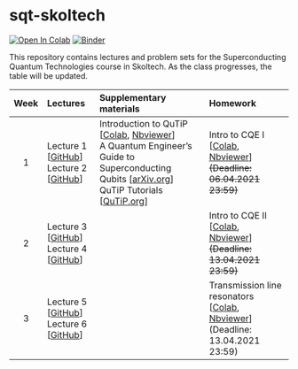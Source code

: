 # sqt-skoltech

[![Open In Colab](https://colab.research.google.com/assets/colab-badge.svg)](https://colab.research.google.com/github/dkalacheva/sqt-skoltech/blob/master/)
[![Binder](https://mybinder.org/badge_logo.svg)](https://mybinder.org/v2/gh/dkalacheva/sqt-skoltech/master)

This repository contains lectures and problem sets for the Superconducting Quantum Technologies course in Skoltech. As the class progresses, the table will be updated.

| Week | Lectures | Supplementary materials | Homework | 
|:------:|:----------|:----------|:----------|
|1| Lecture 1 [[GitHub](https://github.com/dkalacheva/sqt-skoltech/blob/master/Lectures/SQT_2021_1.pdf)] <br> Lecture 2 [[GitHub](https://github.com/dkalacheva/sqt-skoltech/blob/master/Lectures/SQT_2021_2.pdf)]| Introduction to QuTiP [[Colab](https://colab.research.google.com/github/dkalacheva/sqt-skoltech/blob/master/QuTiP-intro/Introduction-to-QuTiP.ipynb), [Nbviewer](https://nbviewer.jupyter.org/github/dkalacheva/sqt-skoltech/blob/master/QuTiP-intro/Introduction-to-QuTiP.ipynb)] <br> A Quantum Engineer’s Guide to Superconducting Qubits [[arXiv.org](https://arxiv.org/pdf/1904.06560.pdf)] <br> QuTiP Tutorials [[QuTiP.org](http://qutip.org/tutorials.html)]| Intro to CQE I [[Colab](https://colab.research.google.com/github/dkalacheva/sqt-skoltech/blob/master/HW1-intro-to-CQE/HW1-Intro-to-CQE.ipynb), [Nbviewer](https://nbviewer.jupyter.org/github/dkalacheva/sqt-skoltech/blob/master/HW1-intro-to-CQE/HW1-Intro-to-CQE.ipynb)] <br> ~~(Deadline: 06.04.2021 23:59)~~|
|2| Lecture 3 [[GitHub](https://github.com/dkalacheva/sqt-skoltech/blob/master/Lectures/SQT_2021_3.pdf)] <br> Lecture 4 [[GitHub](https://github.com/dkalacheva/sqt-skoltech/blob/master/Lectures/SQT_2021_4.pdf)]| |Intro to CQE II [[Colab](https://colab.research.google.com/github/dkalacheva/sqt-skoltech/blob/master/HW2-intro-to-CQE/HW2-Intro-to-CQE.ipynb), [Nbviewer](https://nbviewer.jupyter.org/github/dkalacheva/sqt-skoltech/blob/master/HW2-intro-to-CQE/HW2-Intro-to-CQE.ipynb)] <br> ~~(Deadline: 13.04.2021 23:59)~~|
|3| Lecture 5 [[GitHub](https://github.com/dkalacheva/sqt-skoltech/blob/master/Lectures/SQT_2021_5.pdf)] <br> Lecture 6 [[GitHub](https://github.com/dkalacheva/sqt-skoltech/blob/master/Lectures/SQT_2021_6.pdf)]| |Transmission line resonators  [[Colab](https://colab.research.google.com/github/dkalacheva/sqt-skoltech/blob/master/HW3-TL-resonators/HW3-TL-resonators.ipynb), [Nbviewer](https://nbviewer.jupyter.org/github/dkalacheva/sqt-skoltech/blob/master/HW3-TL-resonators/HW3-TL-resonators.ipynb)] <br> (Deadline: 13.04.2021 23:59)|
